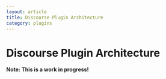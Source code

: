```yaml
---
layout: article
title: Discourse Plugin Architecture
category: plugins
---
```


# Discourse Plugin Architecture

**Note: This is a work in progress!**



